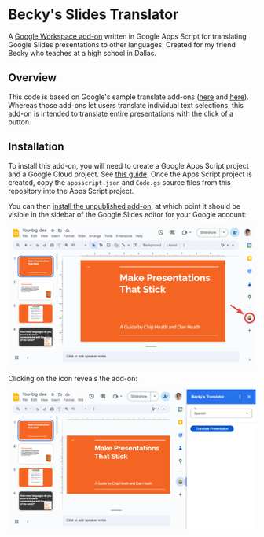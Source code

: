 # Becky's Slides Translator

A [Google Workspace add-on](https://developers.google.com/workspace/add-ons/overview) written in Google Apps Script for translating Google Slides presentations to other languages. Created for my friend Becky who teaches at a high school in Dallas.

## Overview

This code is based on Google's sample translate add-ons ([here](https://developers.google.com/workspace/add-ons/samples/translate-addon-sample) and [here](https://developers.google.com/workspace/add-ons/editors/slides/quickstart/translate)). Whereas those add-ons let users translate individual text selections, this add-on is intended to translate entire presentations with the click of a button.

## Installation

To install this add-on, you will need to create a Google Apps Script project and a Google Cloud project. See [this guide](https://developers.google.com/workspace/add-ons/how-tos/building-workspace-addons). Once the Apps Script project is created, copy the `appsscript.json` and `Code.gs` source files from this repository into the Apps Script project.

You can then [install the unpublished add-on](https://developers.google.com/workspace/add-ons/how-tos/testing-workspace-addons#install_an_unpublished_add-on), at which point it should be visible in the sidebar of the Google Slides editor for your Google account:

![Screenshot of translator icon in sidebar](screenshot1.png)

Clicking on the icon reveals the add-on:

![Screenshot of open translator add-on](screenshot2.png)
